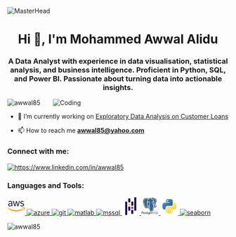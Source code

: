 ![MasterHead](https://imgs.search.brave.com/U1L5jHVsTXr98qLdw-LMITLANdoT7tHB0A8j1IjzsDQ/rs:fit:860:0:0/g:ce/aHR0cHM6Ly90NC5m/dGNkbi5uZXQvanBn/LzA2LzExLzg0LzYz/LzM2MF9GXzYxMTg0/NjM1MF9DU1dzbVlE/VXRET1VWb1pKR1R4/MUYyeXZsTUlqMWpl/VS5qcGc)

<h1 align="center">Hi 👋, I'm Mohammed Awwal Alidu</h1>
<h3 align="center">A Data Analyst with experience in data visualisation, statistical analysis, and business intelligence. Proficient in Python, SQL, and Power BI. Passionate about turning data into actionable insights.</h3>
<img align="right" alt="Coding" width="400" src="https://imgs.search.brave.com/qeFfD5ao3TjO-Iuf1IiACtOnyl9n6mMCIB7LOdnMQzo/rs:fit:860:0:0/g:ce/aHR0cHM6Ly9vdWNo/LWNkbjIuaWNvbnM4/LmNvbS83eEVJQ2hx/R3AwWTA4RU0xSFdp/WlRVWWU2aHUzZkxi/VUIwOGY0OXBSTnF3/L3JzOmZpdDozNjg6/MjkwL2N6TTZMeTlw/WTI5dWN6Z3UvYjNW/amFDMXdjbTlrTG1G/ei9jMlYwY3k5emRt/Y3ZOakk1L0x6WmpO/V0kzWW1VeExUUTQv/TWpJdE5HSmlNUzFp/TnpjeS9MVFJoTmpj/MU16VmpNREUxL05D/NXpkbWMucG5n"

<p align="left"> <img src="https://komarev.com/ghpvc/?username=awwal85&label=Profile%20views&color=0e75b6&style=flat" alt="awwal85" /> </p>

- 🔭 I’m currently working on [Exploratory Data Analysis on Customer Loans](https://github.com/awwal85/exploratory-data-analysis---customer-loans-in-finance228)

- 📫 How to reach me **awwal85@yahoo.com**

<h3 align="left">Connect with me:</h3>
<p align="left">
<a href="https://linkedin.com/in/https://www.linkedin.com/in/awwal85" target="blank"><img align="center" src="https://raw.githubusercontent.com/rahuldkjain/github-profile-readme-generator/master/src/images/icons/Social/linked-in-alt.svg" alt="https://www.linkedin.com/in/awwal85" height="30" width="40" /></a>
</p>

<h3 align="left">Languages and Tools:</h3>
<p align="left"> <a href="https://aws.amazon.com" target="_blank" rel="noreferrer"> <img src="https://raw.githubusercontent.com/devicons/devicon/master/icons/amazonwebservices/amazonwebservices-original-wordmark.svg" alt="aws" width="40" height="40"/> </a> <a href="https://azure.microsoft.com/en-in/" target="_blank" rel="noreferrer"> <img src="https://www.vectorlogo.zone/logos/microsoft_azure/microsoft_azure-icon.svg" alt="azure" width="40" height="40"/> </a> <a href="https://git-scm.com/" target="_blank" rel="noreferrer"> <img src="https://www.vectorlogo.zone/logos/git-scm/git-scm-icon.svg" alt="git" width="40" height="40"/> </a> <a href="https://www.mathworks.com/" target="_blank" rel="noreferrer"> <img src="https://upload.wikimedia.org/wikipedia/commons/2/21/Matlab_Logo.png" alt="matlab" width="40" height="40"/> </a> <a href="https://www.microsoft.com/en-us/sql-server" target="_blank" rel="noreferrer"> <img src="https://www.svgrepo.com/show/303229/microsoft-sql-server-logo.svg" alt="mssql" width="40" height="40"/> </a> <a href="https://pandas.pydata.org/" target="_blank" rel="noreferrer"> <img src="https://raw.githubusercontent.com/devicons/devicon/2ae2a900d2f041da66e950e4d48052658d850630/icons/pandas/pandas-original.svg" alt="pandas" width="40" height="40"/> </a> <a href="https://www.postgresql.org" target="_blank" rel="noreferrer"> <img src="https://raw.githubusercontent.com/devicons/devicon/master/icons/postgresql/postgresql-original-wordmark.svg" alt="postgresql" width="40" height="40"/> </a> <a href="https://www.python.org" target="_blank" rel="noreferrer"> <img src="https://raw.githubusercontent.com/devicons/devicon/master/icons/python/python-original.svg" alt="python" width="40" height="40"/> </a> <a href="https://seaborn.pydata.org/" target="_blank" rel="noreferrer"> <img src="https://seaborn.pydata.org/_images/logo-mark-lightbg.svg" alt="seaborn" width="40" height="40"/> </a> </p>

<p><img align="center" src="https://github-readme-stats.vercel.app/api/top-langs?username=awwal85&show_icons=true&locale=en&layout=compact" alt="awwal85" /></p>
